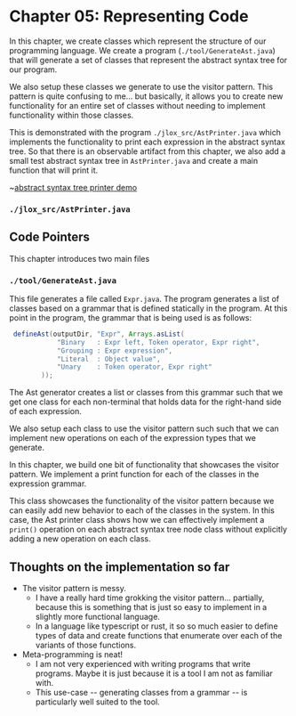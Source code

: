 # Chapter 05: Representing Code
In this chapter, we create classes which represent the structure of our programming language. We create a program (`./tool/GenerateAst.java`) that will generate a set of classes that represent the abstract syntax tree for our program.

We also setup these classes we generate to use the visitor pattern. This pattern is quite confusing to me... but basically, it allows you to create new functionality for an entire set of classes without needing to implement functionality within those classes.

This is demonstrated with the program `./jlox_src/AstPrinter.java` which implements the functionality to print each expression in the abstract syntax tree. So that there is an observable artifact from this chapter, we also add a small test abstract syntax tree in `AstPrinter.java` and create a main function that will print it.

~[abstract syntax tree printer demo](../demo_gifs/05-jlox-ast-printer.gif)

### `./jlox_src/AstPrinter.java`

## Code Pointers
This chapter introduces two main files

### `./tool/GenerateAst.java`
This file generates a file called `Expr.java`. The program generates a list of classes based on a grammar that is defined statically in the program. At this point in the program, the grammar that is being used is as follows:

```java
 defineAst(outputDir, "Expr", Arrays.asList(
            "Binary   : Expr left, Token operator, Expr right",
            "Grouping : Expr expression",
            "Literal  : Object value",
            "Unary    : Token operator, Expr right"
        ));
```

The Ast generator creates a list or classes from this grammar such that we get one class for each non-terminal that holds data for the right-hand side of each expression.

We also setup each class to use the visitor pattern such such that we can implement new operations on each of the expression types that we generate.

In this chapter, we build one bit of functionality that showcases the visitor pattern. We implement a print function for each of the classes in the expression grammar.

This class showcases the functionality of the visitor pattern because we can easily add new behavior to each of the classes in the system. In this case, the Ast printer class shows how we can effectively implement a `print()` operation on each abstract syntax tree node class without explicitly adding a new operation on each class.

## Thoughts on the implementation so far
- The visitor pattern is messy.
  - I have a really hard time grokking the visitor pattern... partially, because this is something that is just so easy to implement in a slightly more functional language.
  - In a language like typescript or rust, it so so much easier to define types of data and create functions that enumerate over each of the variants of those functions.
- Meta-programming is neat!
  - I am not very experienced with writing programs that write programs. Maybe it is just because it is a tool I am not as familiar with.
  - This use-case -- generating classes from a grammar -- is particularly well suited to the tool.

